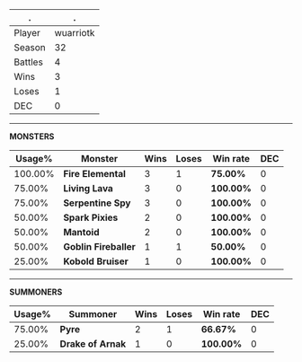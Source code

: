 .|.
|-|-
Player|wuarriotk
Season|32
Battles|4
Wins|3
Loses|1
DEC|0

---
**MONSTERS**

Usage%|Monster|Wins|Loses|Win rate|DEC|
-|-|-|-|-|-|
100.00%|**Fire Elemental**|3|1|**75.00%**|0|
75.00%|**Living Lava**|3|0|**100.00%**|0|
75.00%|**Serpentine Spy**|3|0|**100.00%**|0|
50.00%|**Spark Pixies**|2|0|**100.00%**|0|
50.00%|**Mantoid**|2|0|**100.00%**|0|
50.00%|**Goblin Fireballer**|1|1|**50.00%**|0|
25.00%|**Kobold Bruiser**|1|0|**100.00%**|0|

---
**SUMMONERS**

Usage%|Summoner|Wins|Loses|Win rate|DEC|
-|-|-|-|-|-|
75.00%|**Pyre**|2|1|**66.67%**|0|
25.00%|**Drake of Arnak**|1|0|**100.00%**|0|
